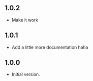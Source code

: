 ## 1.0.2
- Make it work
## 1.0.1
- Add a little more documentation haha
## 1.0.0
- Initial version.
